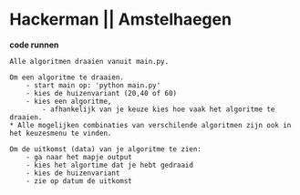 # Hackerman || Amstelhaegen

**code runnen**

    Alle algoritmen draaien vanuit main.py.
    
    Om een algoritme te draaien.
        - start main op: 'python main.py'
        - kies de huizenvariant (20,40 of 60)
        - kies een algoritme,
            - afhankelijk van je keuze kies hoe vaak het algoritme te draaien.
    * Alle mogelijken combinaties van verschilende algoritmen zijn ook in het keuzesmenu te vinden.
    
    Om de uitkomst (data) van je algoritme te zien:
        - ga naar het mapje output
        - kies het algortime dat je hebt gedraaid
        - kies de huizenvariant
        - zie op datum de uitkomst
        
    
        





    
    
    
    


